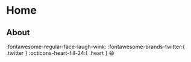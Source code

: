 # Home

## About



:fontawesome-regular-face-laugh-wink: :fontawesome-brands-twitter:{ .twitter } :octicons-heart-fill-24:{ .heart } :smile:
